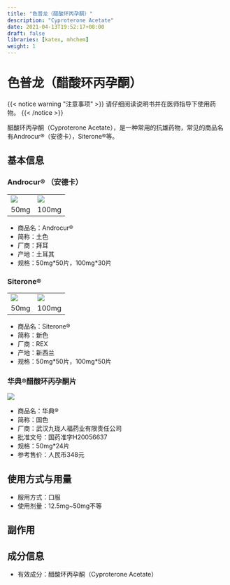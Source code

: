 ```yaml
---
title: "色普龙（醋酸环丙孕酮）"
description: "Cyproterone Acetate"
date: 2021-04-13T19:52:17+08:00
draft: false
libraries: [katex, mhchem]
weight: 1
---
```


# 色普龙（醋酸环丙孕酮）

{{< notice warning "注意事项" >}}
请仔细阅读说明书并在医师指导下使用药物。
{{< /notice >}}

醋酸环丙孕酮（Cyproterone Acetate），是一种常用的抗雄药物，常见的商品名有Androcur®（安德卡），Siterone®等。

## 基本信息

### Androcur® （安德卡）

<table><tr>
<td><img src="/images/Androcur50.jpg"/></td>
<td><img src="/images/Androcur100.jpg"/></td>
</tr><tr>
<td align="center">50mg</td>
<td align="center">100mg</td>
</tr></table>

- 商品名：Androcur®
- 简称：土色
- 厂商：拜耳
- 产地：土耳其
- 规格：50mg\*50片，100mg\*30片

### Siterone®

<table><tr>
<td><img src="/images/Siterone50.jpg"/></td>
<td><img src="/images/Siterone100.jpg"/></td>
</tr><tr>
<td align="center">50mg</td>
<td align="center">100mg</td>
</tr></table>

- 商品名：Siterone®
- 简称：新色
- 厂商：REX
- 产地：新西兰
- 规格：50mg\*50片，100mg\*50片

### 华典®醋酸环丙孕酮片

<img src="/images/Huadian.jpg"/>
    
- 商品名：华典®
- 简称：国色
- 厂商：武汉九珑人福药业有限责任公司
- 批准文号：国药准字H20056637
- 规格：50mg\*24片
- 参考售价：人民币348元

## 使用方式与用量
- 服用方式：口服
- 使用剂量：12.5mg~50mg不等

## 副作用

## 成分信息

- 有效成分：醋酸环丙孕酮（Cyproterone Acetate）
